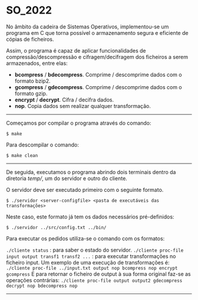 # SO_2022

No âmbito da cadeira de Sistemas Operativos, implementou-se um programa em C que torna possível o armazenamento segura e eficiente de cópias de ficheiros.

Assim, o programa é capaz de aplicar funcionalidades de compressão/descompressão e cifragem/decifragem dos ficheiros a serem armazenados, entre elas:
   - __bcompress__ / __bdecompress__. Comprime / descomprime dados com o formato bzip2.
   - __gcompress__ / __gdecompress__. Comprime / descomprime dados com o formato gzip.
   - __encrypt__ / __decrypt__. Cifra / decifra dados.
   - __nop__. Copia dados sem realizar qualquer transformação.


---------------

Começamos por compilar o programa através do comando:
 
 `$ make`
 
 Para descompilar o comando:
 
 `$ make clean`
 
 ---------------
  
De seguida, executamos o programa abrindo dois terminais dentro da diretoria _temp/_, um do servidor e outro do cliente.

O servidor deve ser executado primeiro com o seguinte formato.
 
 `$ ./servidor <server-configfile> <pasta de executáveis das transformações>`
 
 Neste caso, este formato já tem os dados necessários pré-definidos:
  
 ``` $ ./servidor ../src/config.txt ../bin/ ```
  
  
Para executar os pedidos utiliza-se o comando com os formatos: 
 
 `./cliente status` : para saber o estado do servidor.
 `./cliente proc-file input output transf1 transf2 ...` : para executar   transformações no ficheiro input.
 Um exemplo de uma execução de transformações é:
 `./cliente proc-file ../input.txt output nop bcompress nop encrypt gcompress`
 E para retornar o ficheiro de output à sua forma original faz-se as operações contrárias:
 ```./cliente proc-file output output2 gdecompress decrypt nop bdecompress nop```
 
---------------
